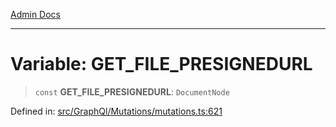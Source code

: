 [Admin Docs](/)

***

# Variable: GET\_FILE\_PRESIGNEDURL

> `const` **GET\_FILE\_PRESIGNEDURL**: `DocumentNode`

Defined in: [src/GraphQl/Mutations/mutations.ts:621](https://github.com/PalisadoesFoundation/talawa-admin/blob/main/src/GraphQl/Mutations/mutations.ts#L621)
